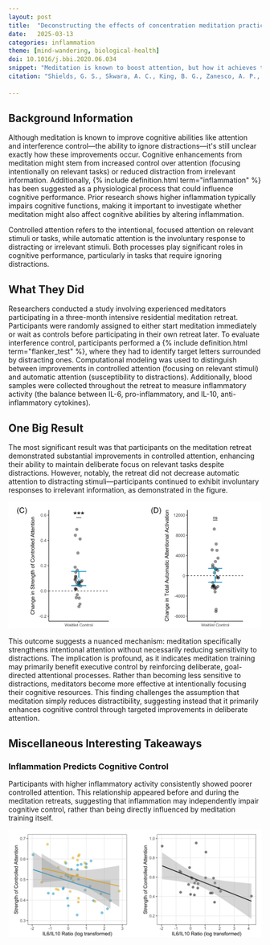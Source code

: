 ```yaml
---
layout: post
title:  "Deconstructing the effects of concentration meditation practice on interference control: The roles of controlled attention and inflammatory activity"
date:   2025-03-13
categories: inflammation
theme: [mind-wandering, biological-health]
doi: 10.1016/j.bbi.2020.06.034
snippet: "Meditation is known to boost attention, but how it achieves this isn't fully clear. This study explored how intensive meditation affects attention control and inflammation, revealing that participants on a three-month retreat significantly improved their ability to stay focused amid distractions. Surprisingly, meditation did not reduce automatic reactions to distractors, and participants with higher inflammation had weaker attention control. These findings underscore improved controlled attention as a primary benefit of meditation and suggest inflammation independently impacts cognitive function."
citation: "Shields, G. S., Skwara, A. C., King, B. G., Zanesco, A. P., Dhabhar, F. S., & Saron, C. D. (2020). Deconstructing the effects of concentration meditation practice on interference control: The roles of controlled attention and inflammatory activity. In Brain, Behavior, and Immunity (Vol. 89, pp. 256–267). Elsevier BV. [10.1016/j.bbi.2020.06.034](https://doi.org/10.1016/j.bbi.2020.06.034)"

---
```


## Background Information

Although meditation is known to improve cognitive abilities like attention and interference control—the ability to ignore distractions—it's still unclear exactly how these improvements occur. Cognitive enhancements from meditation might stem from increased control over attention (focusing intentionally on relevant tasks) or reduced distraction from irrelevant information. Additionally, {% include definition.html term="inflammation" %} has been suggested as a physiological process that could influence cognitive performance. Prior research shows higher inflammation typically impairs cognitive functions, making it important to investigate whether meditation might also affect cognitive abilities by altering inflammation.

Controlled attention refers to the intentional, focused attention on relevant stimuli or tasks, while automatic attention is the involuntary response to distracting or irrelevant stimuli. Both processes play significant roles in cognitive performance, particularly in tasks that require ignoring distractions.

## What They Did

Researchers conducted a study involving experienced meditators participating in a three-month intensive residential meditation retreat. Participants were randomly assigned to either start meditation immediately or wait as controls before participating in their own retreat later. To evaluate interference control, participants performed a {% include definition.html term="flanker_test" %}, where they had to identify target letters surrounded by distracting ones. Computational modeling was used to distinguish between improvements in controlled attention (focusing on relevant stimuli) and automatic attention (susceptibility to distractions). Additionally, blood samples were collected throughout the retreat to measure inflammatory activity (the balance between IL-6, pro-inflammatory, and IL-10, anti-inflammatory cytokines).

## One Big Result
The most significant result was that participants on the meditation retreat demonstrated substantial improvements in controlled attention, enhancing their ability to maintain deliberate focus on relevant tasks despite distractions. However, notably, the retreat did not decrease automatic attention to distracting stimuli—participants continued to exhibit involuntary responses to irrelevant information, as demonstrated in the figure.

![In these two charts, each point represents a single participant.  The y-axis shows the difference in their controlled (left graph) and automatic (right graph) attention when measured pre-retreat and again after-retreat.  The participants' controlled attention was significantly increased, while their automatic attention remained unchanged.](/assets/article_images/deconstructing-interference-control/controlled-automatic.png)

This outcome suggests a nuanced mechanism: meditation specifically strengthens intentional attention without necessarily reducing sensitivity to distractions. The implication is profound, as it indicates meditation training may primarily benefit executive control by reinforcing deliberate, goal-directed attentional processes. Rather than becoming less sensitive to distractions, meditators become more effective at intentionally focusing their cognitive resources. This finding challenges the assumption that meditation simply reduces distractibility, suggesting instead that it primarily enhances cognitive control through targeted improvements in deliberate attention.

## Miscellaneous Interesting Takeaways

### Inflammation Predicts Cognitive Control
Participants with higher inflammatory activity consistently showed poorer controlled attention. This relationship appeared before and during the meditation retreats, suggesting that inflammation may independently impair cognitive control, rather than being directly influenced by meditation training itself.

![Graph showing the strength of each participant's controlley attention (y-axis) as a function of their inflammation marker levels (x-axis).  The left and right panels are the first and second retreats respectively.  Higher inflammation means less concentration in both graphs.](/assets/article_images/deconstructing-interference-control/inflammation-attention.png)